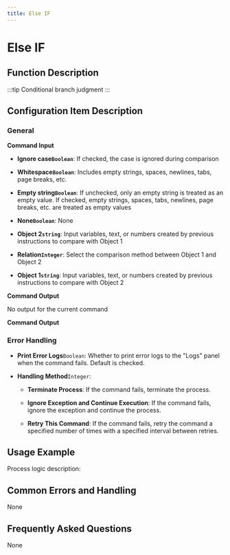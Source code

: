 ```yaml
---
title: Else IF
---
```


# Else IF

## Function Description

:::tip 
Conditional branch judgment
:::

## Configuration Item Description

### General

**Command Input**

- **Ignore case`Boolean`**: If checked, the case is ignored during comparison

- **Whitespace`Boolean`**: Includes empty strings, spaces, newlines, tabs, page breaks, etc.

- **Empty string`Boolean`**: If unchecked, only an empty string is treated as an empty value. If checked, empty strings, spaces, tabs, newlines, page breaks, etc. are treated as empty values

- **None`Boolean`**: None

- **Object 2`string`**: Input variables, text, or numbers created by previous instructions to compare with Object 1

- **Relation`Integer`**: Select the comparison method between Object 1 and Object 2

- **Object 1`string`**: Input variables, text, or numbers created by previous instructions to compare with Object 2


**Command Output**

No output for the current command


**Command Output**

### Error Handling

- **Print Error Logs**`Boolean`: Whether to print error logs to the "Logs" panel when the command fails. Default is checked. 

- **Handling Method**`Integer`:

    - **Terminate Process**: If the command fails, terminate the process.

    - **Ignore Exception and Continue Execution**: If the command fails, ignore the exception and continue the process.

    - **Retry This Command**: If the command fails, retry the command a specified number of times with a specified interval between retries.

## Usage Example

Process logic description:

## Common Errors and Handling

None

## Frequently Asked Questions

None


